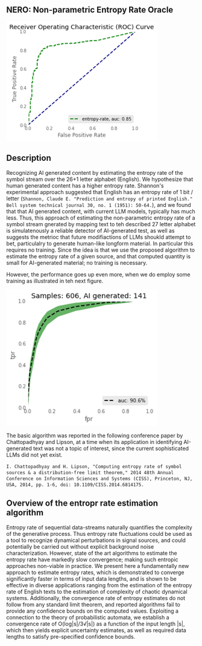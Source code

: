 ## NERO: Non-parametric Entropy Rate Oracle

<img src="roc-entropy.png" alt="AI Human" width="400" >

## Description

Recognizing AI generated content by estimating the entropy rate of the symbol stream over the 26+1 letter alphabet (English).
We hypothesize that human generated content has a higher entropy rate. Shannon's experimental approach suggested that English has
an entropy rate of 1 bit / letter (`Shannon, Claude E. "Prediction and entropy of printed English." Bell system technical journal 30, no. 1 (1951): 50-64.`), and we found that  that AI generated content, with current LLM models, typically has much less. Thus, this approach of estimating the non-parametric entropy rate of a symbol stream gnerated by mapping text to teh described 27 letter alphabet is simulatenously a reliable detector of AI-generated test, as well as suggests the metrioc that future modifiactions of LLMs shoukld attempt to bet, particulalry to generate human-like longform material. In particular this requires no training. Since the idea is that we use the proposed algorithm to estimate the entropy rate of a given source, and that computed quantity is small for AI-generated material; no training is necessary.


However, the performance goes up even more, when we do employ some training as illustrated in teh next figure.

<img src="roc-classifier-green.png" alt="AI Human" width="400">

The basic algorithm was reported in the following conference paper by Chattopadhyay and Lipson, at a time when its application in identifying AI-generated text  was
not a topic of interest, since the current sophisticated LLMs did not yet exist.


```
I. Chattopadhyay and H. Lipson, "Computing entropy rate of symbol sources & a distribution-free limit theorem," 2014 48th Annual Conference on Information Sciences and Systems (CISS), Princeton, NJ, USA, 2014, pp. 1-6, doi: 10.1109/CISS.2014.6814175.
```

## Overview of the entropr rate estimation algorithm

Entropy rate of sequential data-streams naturally quantifies the complexity of the generative process. Thus entropy rate fluctuations could be used as a tool to recognize dynamical perturbations in signal sources, and could potentially be carried out without explicit background noise characterization. However, state of the art algorithms to estimate the entropy rate have markedly slow convergence; making such entropic approaches non-viable in practice. We present here a fundamentally new approach to estimate entropy rates, which is demonstrated to converge significantly faster in terms of input data lengths, and is shown to be effective in diverse applications ranging from the estimation of the entropy rate of English texts to the estimation of complexity of chaotic dynamical systems. Additionally, the convergence rate of entropy estimates do not follow from any standard limit theorem, and reported algorithms fail to provide any confidence bounds on the computed values. Exploiting a connection to the theory of probabilistic automata, we establish a convergence rate of O(log|s|/3√|s|) as a function of the input length |s|, which then yields explicit uncertainty estimates, as well as required data lengths to satisfy pre-specified confidence bounds.